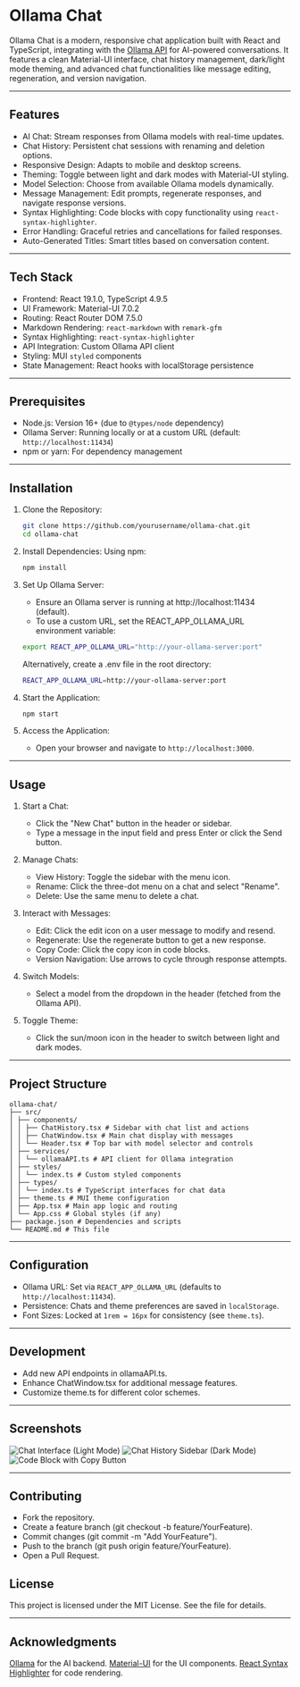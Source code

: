 # Ollama Chat

Ollama Chat is a modern, responsive chat application built with React and TypeScript, integrating with
the [Ollama API](https://ollama.ai/) for AI-powered conversations. It features a clean Material-UI interface, chat
history management, dark/light mode theming, and advanced chat functionalities like message editing, regeneration, and
version navigation.

---

## Features

- AI Chat: Stream responses from Ollama models with real-time updates.
- Chat History: Persistent chat sessions with renaming and deletion options.
- Responsive Design: Adapts to mobile and desktop screens.
- Theming: Toggle between light and dark modes with Material-UI styling.
- Model Selection: Choose from available Ollama models dynamically.
- Message Management: Edit prompts, regenerate responses, and navigate response versions.
- Syntax Highlighting: Code blocks with copy functionality using `react-syntax-highlighter`.
- Error Handling: Graceful retries and cancellations for failed responses.
- Auto-Generated Titles: Smart titles based on conversation content.

---

## Tech Stack

- Frontend: React 19.1.0, TypeScript 4.9.5
- UI Framework: Material-UI 7.0.2
- Routing: React Router DOM 7.5.0
- Markdown Rendering: `react-markdown` with `remark-gfm`
- Syntax Highlighting: `react-syntax-highlighter`
- API Integration: Custom Ollama API client
- Styling: MUI `styled` components
- State Management: React hooks with localStorage persistence

---

## Prerequisites

- Node.js: Version 16+ (due to `@types/node` dependency)
- Ollama Server: Running locally or at a custom URL (default: `http://localhost:11434`)
- npm or yarn: For dependency management

---

## Installation

1. Clone the Repository:

   ```bash
   git clone https://github.com/yourusername/ollama-chat.git
   cd ollama-chat
   ```

2. Install Dependencies: Using npm:
   ```bash
   npm install
   ```
3. Set Up Ollama Server:
    - Ensure an Ollama server is running at http://localhost:11434 (default).
    - To use a custom URL, set the REACT_APP_OLLAMA_URL environment variable:
   ```bash
   export REACT_APP_OLLAMA_URL="http://your-ollama-server:port"
   ```
   Alternatively, create a .env file in the root directory:
   ```bash
   REACT_APP_OLLAMA_URL=http://your-ollama-server:port
   ```
4. Start the Application:
   ```bash
   npm start
   ```

5. Access the Application:
    - Open your browser and navigate to `http://localhost:3000`.

---

## Usage

1. Start a Chat:
    - Click the "New Chat" button in the header or sidebar.
    - Type a message in the input field and press Enter or click the Send button.

2. Manage Chats:
    - View History: Toggle the sidebar with the menu icon.
    - Rename: Click the three-dot menu on a chat and select "Rename".
    - Delete: Use the same menu to delete a chat.

3. Interact with Messages:
    - Edit: Click the edit icon on a user message to modify and resend.
    - Regenerate: Use the regenerate button to get a new response.
    - Copy Code: Click the copy icon in code blocks.
    - Version Navigation: Use arrows to cycle through response attempts.

4. Switch Models:
    - Select a model from the dropdown in the header (fetched from the Ollama API).

5. Toggle Theme:
    - Click the sun/moon icon in the header to switch between light and dark modes.

---

## Project Structure

   ```text
   ollama-chat/
   ├── src/
   │ ├── components/
   │ │ ├── ChatHistory.tsx # Sidebar with chat list and actions
   │ │ ├── ChatWindow.tsx # Main chat display with messages
   │ │ └── Header.tsx # Top bar with model selector and controls
   │ ├── services/
   │ │ └── ollamaAPI.ts # API client for Ollama integration
   │ ├── styles/
   │ │ └── index.ts # Custom styled components
   │ ├── types/
   │ │ └── index.ts # TypeScript interfaces for chat data
   │ ├── theme.ts # MUI theme configuration
   │ ├── App.tsx # Main app logic and routing
   │ └── App.css # Global styles (if any)
   ├── package.json # Dependencies and scripts
   └── README.md # This file
   ```

---

## Configuration

- Ollama URL: Set via `REACT_APP_OLLAMA_URL` (defaults to `http://localhost:11434`).
- Persistence: Chats and theme preferences are saved in `localStorage`.
- Font Sizes: Locked at `1rem = 16px` for consistency (see `theme.ts`).

---

## Development

- Add new API endpoints in ollamaAPI.ts.
- Enhance ChatWindow.tsx for additional message features.
- Customize theme.ts for different color schemes.

---

## Screenshots

![Chat Interface (Light Mode)](./screenshots/ChatInterface(LightMode).png?raw=true "Ollama Chat")
![Chat History Sidebar (Dark Mode)](./screenshots/ChatHistorySidebar(DarkMode).png?raw=true "Ollama Chat")
![Code Block with Copy Button](./screenshots/CodeBlockWithCopyButton.png?raw=true "Ollama Chat")

---

## Contributing

- Fork the repository.
- Create a feature branch (git checkout -b feature/YourFeature).
- Commit changes (git commit -m "Add YourFeature").
- Push to the branch (git push origin feature/YourFeature).
- Open a Pull Request.

## License

This project is licensed under the MIT License. See the file for details.

---

## Acknowledgments

[Ollama](https://ollama.ai/) for the AI backend.
[Material-UI](https://mui.com/) for the UI components.
[React Syntax Highlighter](https://github.com/react-syntax-highlighter/react-syntax-highlighter) for code rendering.